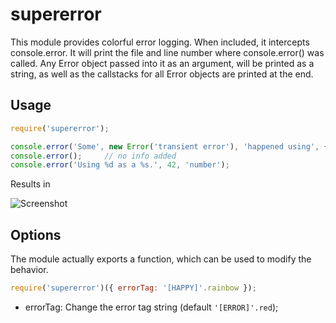 supererror
==========

This module provides colorful error logging. When included, it intercepts console.error.
It will print the file and line number where console.error() was called.
Any Error object passed into it as an argument, will be printed as a string, as well as
the callstacks for all Error objects are printed at the end.

Usage
-----

```javascript
require('supererror');

console.error('Some', new Error('transient error'), 'happened using', { some: 'value' });
console.error();     // no info added
console.error('Using %d as a %s.', 42, 'number');
```

Results in

![Screenshot](http://i.imgur.com/FSNNrCG.png)

Options
-------

The module actually exports a function, which can be used to modify the behavior.

```javascript
require('supererror')({ errorTag: '[HAPPY]'.rainbow });
```

 * errorTag: Change the error tag string (default `'[ERROR]'.red`);

